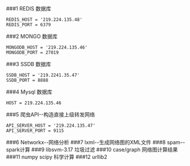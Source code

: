 ###1 REDIS 数据库
```
REDIS_HOST = '219.224.135.48'
REDIS_PORT = 6379
```
###2 MONGO 数据库
```
MONGODB_HOST = '219.224.135.46'
MONGODB_PORT = 27019
```
###3 SSDB 数据库
```
SSDB_HOST = '219.2241.35.47'
SSDB_PORT = 8888
```
###4 Mysql 数据库
```
HOST = 219.224.135.46
```
###5 爬虫API--构造直接上级转发网络
```
API_SERVER_HOST = '219.224.135.47'
API_SERVER_PORT = 9115
```
###6 Networkx--网络分析
###7 lxml--生成网络图的XML文件
###8 spam--spark计算
###9 libsvm-3.17 垃圾过滤
###10 case/graph 网络图计算结果
###11 numpy scipy 科学计算
###12 urllib2
